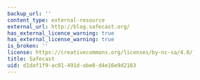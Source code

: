 ```yaml
---
backup_url: ''
content_type: external-resource
external_url: http://blog.safecast.org/
has_external_licence_warning: true
has_external_license_warning: true
is_broken: ''
license: https://creativecommons.org/licenses/by-nc-sa/4.0/
title: Safecast
uid: d1daf1f9-ac01-491d-abe8-d4e16e9d2163
---
```

